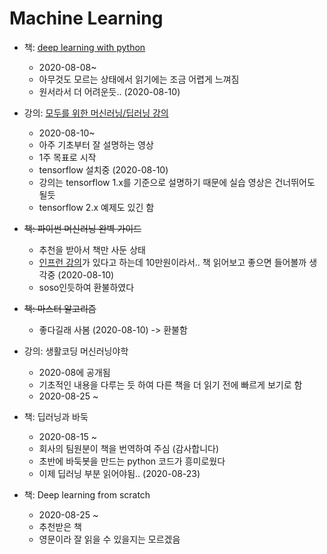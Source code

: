 # Machine Learning

- 책: [deep learning with python](../books/deep-learning-with-python.md)
  - 2020-08-08~
  - 아무것도 모르는 상태에서 읽기에는 조금 어렵게 느껴짐
  - 원서라서 더 어려운듯.. (2020-08-10)

- 강의: [모두를 위한 머신러닝/딥러닝 강의](https://hunkim.github.io/ml/)
  - 2020-08-10~
  - 아주 기초부터 잘 설명하는 영상
  - 1주 목표로 시작
  - tensorflow 설치중 (2020-08-10)
  - 강의는 tensorflow 1.x를 기준으로 설명하기 때문에 실습 영상은 건너뛰어도 될듯
  - tensorflow 2.x 예제도 있긴 함

- ~~책: 파이썬 머신러닝 완벽 가이드~~
  - 추천을 받아서 책만 사둔 상태
  - [인프런 강의](https://www.inflearn.com/course/%ED%8C%8C%EC%9D%B4%EC%8D%AC-%EB%A8%B8%EC%8B%A0%EB%9F%AC%EB%8B%9D-%EC%99%84%EB%B2%BD%EA%B0%80%EC%9D%B4%EB%93%9C#)가 있다고 하는데 10만원이라서.. 책 읽어보고 좋으면 들어볼까 생각중 (2020-08-10)
  - soso인듯하여 환불하였다

- ~~책: 마스터 알고리즘~~
  - 좋다길래 사봄 (2020-08-10) -> 환불함

- 강의: 생활코딩 머신러닝야학
  - 2020-08에 공개됨
  - 기초적인 내용을 다루는 듯 하여 다른 책을 더 읽기 전에 빠르게 보기로 함
  - 2020-08-25 ~

- 책: 딥러닝과 바둑
  - 2020-08-15 ~ 
  - 회사의 팀원분이 책을 번역하여 주심 (감사합니다)
  - 초반에 바둑봇을 만드는 python 코드가 흥미로웠다
  - 이제 딥러닝 부분 읽어야됨.. (2020-08-23)

- 책: Deep learning from scratch
  - 2020-08-25 ~ 
  - 추천받은 책
  - 영문이라 잘 읽을 수 있을지는 모르겠음
